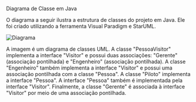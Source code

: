 Diagrama de Classe em Java

O diagrama a seguir ilustra a estrutura de classes do projeto em Java. Ele foi criado utilizando a ferramenta Visual Paradigm e StarUML.

![](./docs/diagram.jpg?raw=true "Diagrama")

A imagem é um diagrama de classes UML. A classe "PessoaVisitor" implementa a interface "Visitor" e possui duas associações: "Gerente" (associação pontilhada) e "Engenheiro" (associação pontilhada). A classe "Engenheiro" também implementa a interface "Visitor" e possui uma associação pontilhada com a classe "Pessoa". A classe "Piloto" implementa a interface "Pessoa". A interface "Pessoa" também é implementada pela interface "Visitor". Finalmente, a classe "Gerente" é associada à interface "Visitor" por meio de uma associação pontilhada.
